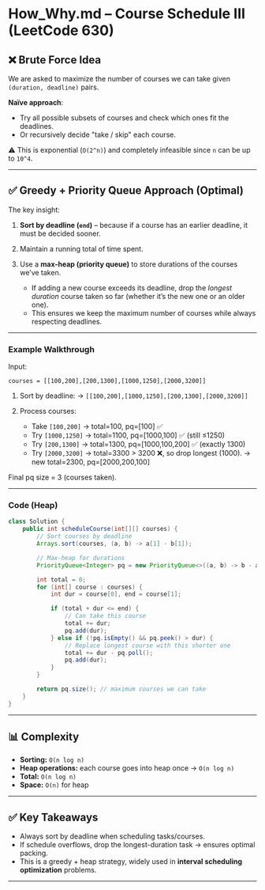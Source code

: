 # How_Why.md – Course Schedule III (LeetCode 630)

## ❌ Brute Force Idea

We are asked to maximize the number of courses we can take given `(duration, deadline)` pairs.

**Naïve approach**:

* Try all possible subsets of courses and check which ones fit the deadlines.
* Or recursively decide "take / skip" each course.

⚠️ This is exponential (`O(2^n)`) and completely infeasible since `n` can be up to `10^4`.

---

## ✅ Greedy + Priority Queue Approach (Optimal)

The key insight:

1. **Sort by deadline (`end`)** – because if a course has an earlier deadline, it must be decided sooner.
2. Maintain a running total of time spent.
3. Use a **max-heap (priority queue)** to store durations of the courses we’ve taken.

   * If adding a new course exceeds its deadline, drop the *longest duration* course taken so far (whether it’s the new one or an older one).
   * This ensures we keep the maximum number of courses while always respecting deadlines.

---

### Example Walkthrough

Input:

```
courses = [[100,200],[200,1300],[1000,1250],[2000,3200]]
```

1. Sort by deadline:
   → `[[100,200],[1000,1250],[200,1300],[2000,3200]]`

2. Process courses:

   * Take `[100,200]` → total=100, pq=[100] ✅
   * Try `[1000,1250]` → total=1100, pq=[1000,100] ✅ (still ≤1250)
   * Try `[200,1300]` → total=1300, pq=[1000,100,200] ✅ (exactly 1300)
   * Try `[2000,3200]` → total=3300 > 3200 ❌, so drop longest (1000).
     → new total=2300, pq=[2000,200,100]

Final pq size = 3 (courses taken).

---

### Code (Heap)

```java
class Solution {
    public int scheduleCourse(int[][] courses) {
        // Sort courses by deadline
        Arrays.sort(courses, (a, b) -> a[1] - b[1]);

        // Max-heap for durations
        PriorityQueue<Integer> pq = new PriorityQueue<>((a, b) -> b - a);

        int total = 0;
        for (int[] course : courses) {
            int dur = course[0], end = course[1];

            if (total + dur <= end) {
                // Can take this course
                total += dur;
                pq.add(dur);
            } else if (!pq.isEmpty() && pq.peek() > dur) {
                // Replace longest course with this shorter one
                total += dur - pq.poll();
                pq.add(dur);
            }
        }

        return pq.size(); // maximum courses we can take
    }
}
```

---

## 📊 Complexity

* **Sorting:** `O(n log n)`
* **Heap operations:** each course goes into heap once → `O(n log n)`
* **Total:** `O(n log n)`
* **Space:** `O(n)` for heap

---

## ✅ Key Takeaways

* Always sort by deadline when scheduling tasks/courses.
* If schedule overflows, drop the longest-duration task → ensures optimal packing.
* This is a greedy + heap strategy, widely used in **interval scheduling optimization** problems.

---
